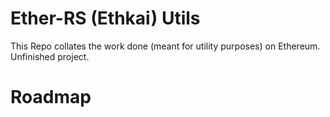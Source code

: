 # Ether-RS (Ethkai) Utils

This Repo collates the work done (meant for utility purposes) on Ethereum.
Unfinished project.

# Roadmap

